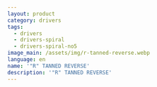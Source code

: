 ```yaml
---
layout: product
category: drivers
tags:
  - drivers
  - drivers-spiral
  - drivers-spiral-no5
image_main: /assets/img/r-tanned-reverse.webp
language: en
name: '"R" TANNED REVERSE'
description: '"R" TANNED REVERSE'
---
```

